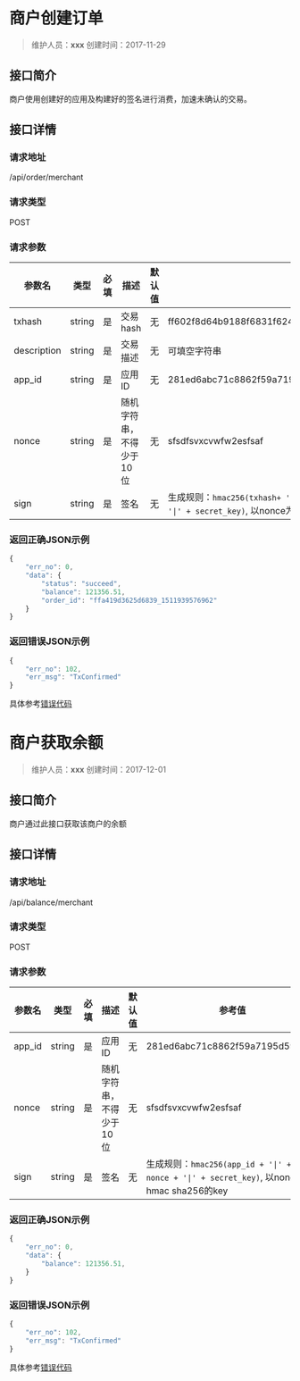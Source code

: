 # 商户创建订单
>维护人员：**xxx**
>创建时间：2017-11-29

## 接口简介
商户使用创建好的应用及构建好的签名进行消费，加速未确认的交易。

## 接口详情

### 请求地址
/api/order/merchant

### 请求类型
POST

### 请求参数
| 参数名 | 类型 | 必填 | 描述 | 默认值 | 参考值 |
| --- | :---: | :---: | --- | --- | --- |
| txhash | string | 是 | 交易hash | 无 | ff602f8d64b9188f6831f62486e1391c8281ed6abc71c8862f59a7195d591328 |
| description | string | 是 | 交易描述 | 无 | 可填空字符串 |
| app_id | string | 是 | 应用ID | 无 | 281ed6abc71c8862f59a7195d591328 |
| nonce | string | 是 | 随机字符串，不得少于10位 | 无 | sfsdfsvxcvwfw2esfsaf |
| sign | string | 是 | 签名 | 无 | 生成规则：`hmac256(txhash+ '\|' + description + '\|' + app_id + '\|' + nonce + '\|' + secret_key)`, 以nonce为hmac sha256的key|

### 返回正确JSON示例
```javascript
{
    "err_no": 0,
    "data": {
        "status": "succeed",
        "balance": 121356.51,
        "order_id": "ffa419d3625d6839_1511939576962"
    }
}
```

### 返回错误JSON示例
```javascript
{
	"err_no": 102,
	"err_msg": "TxConfirmed"
}
```

具体参考[错误代码](./errorcode.md)

# 商户获取余额
>维护人员：**xxx**
>创建时间：2017-12-01

## 接口简介
商户通过此接口获取该商户的余额

## 接口详情

### 请求地址
/api/balance/merchant

### 请求类型
POST

### 请求参数
| 参数名 | 类型 | 必填 | 描述 | 默认值 | 参考值 |
| --- | :---: | :---: | --- | --- | --- |
| app_id | string | 是 | 应用ID | 无 | 281ed6abc71c8862f59a7195d591328 |
| nonce | string | 是 | 随机字符串，不得少于10位 | 无 | sfsdfsvxcvwfw2esfsaf |
| sign | string | 是 | 签名 | 无 | 生成规则：`hmac256(app_id + '\|' + nonce + '\|' + secret_key)`, 以nonce为hmac sha256的key|

### 返回正确JSON示例
```javascript
{
    "err_no": 0,
    "data": {
        "balance": 121356.51,
    }
}
```

### 返回错误JSON示例
```javascript
{
	"err_no": 102,
	"err_msg": "TxConfirmed"
}
```

具体参考[错误代码](./errorcode.md)